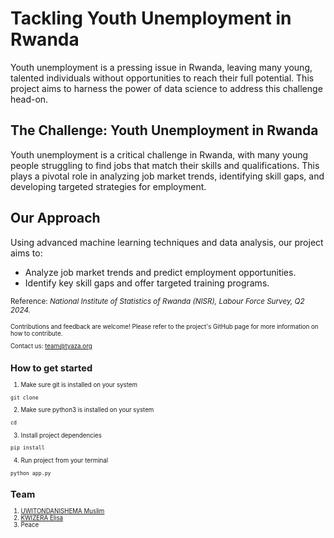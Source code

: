 # Tackling Youth Unemployment in Rwanda
Youth unemployment is a pressing issue in Rwanda, leaving many young, talented individuals without opportunities to reach their full potential. This project aims to harness the power of data science to address this challenge head-on.

## The Challenge: Youth Unemployment in Rwanda
Youth unemployment is a critical challenge in Rwanda, with many young people struggling to find jobs that match their skills and qualifications. This plays a pivotal role in analyzing job market trends, identifying skill gaps, and developing targeted strategies for employment.

## Our Approach
Using advanced machine learning techniques and data analysis, our project aims to:

- Analyze job market trends and predict employment opportunities.
- Identify key skill gaps and offer targeted training programs.

<small>Reference: <i>National Institute of Statistics of Rwanda (NISR), Labour Force Survey, Q2 2024.</i><small>


Contributions and feedback are welcome! Please refer to the project's GitHub page for more information on how to contribute.

Contact us: [team@tyaza.org](mailto:team@tyaza.org)

## How to get started
1. Make sure git is installed on your system
```
git clone
```
2. Make sure python3 is installed on your system
```
cd 
```
3. Install project dependencies
```
pip install 
```
4. Run project from your terminal
```
python app.py
```
## Team 
1. [UWITONDANISHEMA Muslim](https://github.com/musilimu)
2. [KWIZERA Elisa](https://github.com/musilimu)
3. Peace
